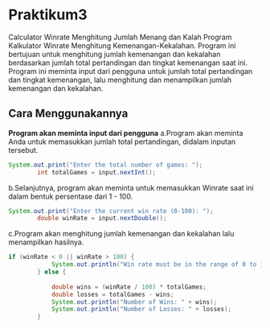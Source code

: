 
# Praktikum3
Calculator Winrate Menghitung Jumlah Menang dan Kalah
Program Kalkulator Winrate Menghitung  Kemenangan-Kekalahan. Program ini bertujuan untuk menghitung jumlah kemenangan dan kekalahan berdasarkan jumlah total pertandingan dan tingkat kemenangan saat ini. Program ini meminta input dari pengguna untuk jumlah total pertandingan dan tingkat kemenangan, lalu menghitung dan menampilkan jumlah kemenangan dan kekalahan.

## Cara Menggunakannya 

**Program akan meminta input dari pengguna**
a.Program akan meminta Anda untuk memasukkan jumlah total pertandingan, didalam inputan tersebut.
```java
System.out.print("Enter the total number of games: ");
        int totalGames = input.nextInt();
```

b.Selanjutnya, program akan meminta untuk memasukkan Winrate saat ini dalam bentuk persentase dari 1 - 100.
```java
System.out.print("Enter the current win rate (0-100): ");
        double winRate = input.nextDouble();
```

c.Program akan menghitung jumlah kemenangan dan kekalahan lalu menampilkan hasilnya.
```java
if (winRate < 0 || winRate > 100) {
            System.out.println("Win rate must be in the range of 0 to 100.");
        } else {
            
            double wins = (winRate / 100) * totalGames;
            double losses = totalGames - wins;
            System.out.println("Number of Wins: " + wins);
            System.out.println("Number of Losses: " + losses);
        }
```